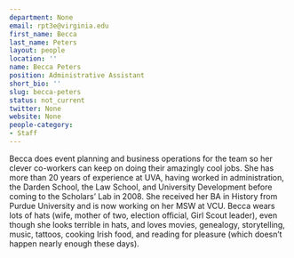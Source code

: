 ```yaml
---
department: None
email: rpt3e@virginia.edu
first_name: Becca
last_name: Peters
layout: people
location: ''
name: Becca Peters
position: Administrative Assistant
short_bio: ''
slug: becca-peters
status: not_current
twitter: None
website: None
people-category:
- Staff
---
```


Becca does event planning and business operations for the team so her clever co-workers can keep on doing their amazingly cool jobs.   She has more than 20 years of experience at UVA, having worked in administration, the Darden School, the Law School, and University Development before coming to the Scholars’ Lab in 2008.  She received her BA in History from Purdue University and is now working on her MSW at VCU.  Becca wears lots of hats (wife, mother of two, election official, Girl Scout leader), even though she looks terrible in hats, and loves movies, genealogy, storytelling, music, tattoos, cooking Irish food, and reading for pleasure (which doesn’t happen nearly enough these days).
